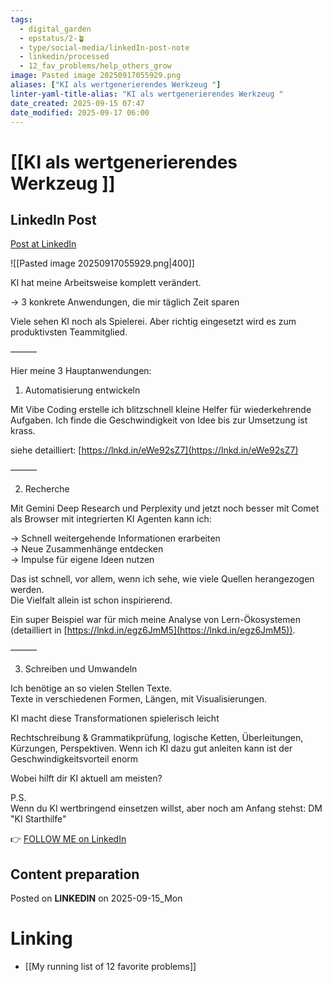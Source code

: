 ```yaml
---
tags:
  - digital_garden
  - epstatus/2-🪴
  - type/social-media/linkedIn-post-note
  - linkedin/processed
  - 12_fav_problems/help_others_grow
image: Pasted image 20250917055929.png
aliases: ["KI als wertgenerierendes Werkzeug "]
linter-yaml-title-alias: "KI als wertgenerierendes Werkzeug "
date_created: 2025-09-15 07:47
date_modified: 2025-09-17 06:00
---
```

# [[KI als wertgenerierendes Werkzeug ]]

## LinkedIn Post

[Post at LinkedIn](https://www.linkedin.com/posts/sebastiankamilli_ki-hat-meine-arbeitsweise-komplett-ver%C3%A4ndert-activity-7373239389587443712-sUSc?utm_source=share&utm_medium=member_desktop&rcm=ACoAAA1M1pkBgWCYPhT45EpfLiHzViQqRWNCIv4)

![[Pasted image 20250917055929.png|400]]

  KI hat meine Arbeitsweise komplett verändert.  
  
→ 3 konkrete Anwendungen, die mir täglich Zeit sparen  
  
Viele sehen KI noch als Spielerei. Aber richtig eingesetzt wird es zum produktivsten Teammitglied.  
  
———  
  
Hier meine 3 Hauptanwendungen:  
  
1) Automatisierung entwickeln  
  
Mit Vibe Coding erstelle ich blitzschnell kleine Helfer für wiederkehrende Aufgaben. Ich finde die Geschwindigkeit von Idee bis zur Umsetzung ist krass.  
  
siehe detailliert: [https://lnkd.in/eWe92sZ7](https://lnkd.in/eWe92sZ7)  
  
———  
  
2) Recherche  
  
Mit Gemini Deep Research und Perplexity und jetzt noch besser mit Comet als Browser mit integrierten KI Agenten kann ich:  

→ Schnell weitergehende Informationen erarbeiten  
→ Neue Zusammenhänge entdecken  
→ Impulse für eigene Ideen nutzen  

Das ist schnell, vor allem, wenn ich sehe, wie viele Quellen herangezogen werden.  
Die Vielfalt allein ist schon inspirierend.  
  
Ein super Beispiel war für mich meine Analyse von Lern-Ökosystemen (detailliert in [https://lnkd.in/egz6JmM5](https://lnkd.in/egz6JmM5)).  
  
———  
  
3) Schreiben und Umwandeln  
  
Ich benötige an so vielen Stellen Texte.  
Texte in verschiedenen Formen, Längen, mit Visualisierungen.  
  
KI macht diese Transformationen spielerisch leicht  
  
Rechtschreibung & Grammatikprüfung, logische Ketten, Überleitungen, Kürzungen, Perspektiven. Wenn ich KI dazu gut anleiten kann ist der Geschwindigkeitsvorteil enorm  

Wobei hilft dir KI aktuell am meisten?  

P.S.  
Wenn du KI wertbringend einsetzen willst, aber noch am Anfang stehst: DM "KI Starthilfe"

👉 [FOLLOW ME on LinkedIn](https://www.linkedin.com/comm/mynetwork/discovery-see-all?usecase=PEOPLE_FOLLOWS&followMember=sebastiankamilli)

## Content preparation

Posted on **LINKEDIN** on 2025-09-15_Mon

# Linking

+ [[My running list of 12 favorite problems]]